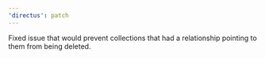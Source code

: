 ```yaml
---
'directus': patch
---
```


Fixed issue that would prevent collections that had a relationship pointing to them from being deleted.
